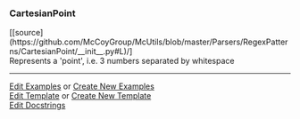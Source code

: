 ### <a id="McUtils.Parsers.RegexPatterns.CartesianPoint">CartesianPoint</a> 
<div class="docs-source-link" markdown="1">
[[source](https://github.com/McCoyGroup/McUtils/blob/master/Parsers/RegexPatterns/CartesianPoint/__init__.py#L)/]
</div>
Represents a 'point', i.e. 3 numbers separated by whitespace



___

[Edit Examples](https://github.com/McCoyGroup/McUtils/edit/master/ci/examples/McUtils/Parsers/RegexPatterns/CartesianPoint.md) or 
[Create New Examples](https://github.com/McCoyGroup/McUtils/new/master/?filename=ci/examples/McUtils/Parsers/RegexPatterns/CartesianPoint.md) <br/>
[Edit Template](https://github.com/McCoyGroup/McUtils/edit/master/ci/docs/McUtils/Parsers/RegexPatterns/CartesianPoint.md) or 
[Create New Template](https://github.com/McCoyGroup/McUtils/new/master/?filename=ci/docs/templates/McUtils/Parsers/RegexPatterns/CartesianPoint.md) <br/>
[Edit Docstrings](https://github.com/McCoyGroup/McUtils/edit/master/Parsers/RegexPatterns/CartesianPoint/__init__.py#L?message=Update%20Docs)

